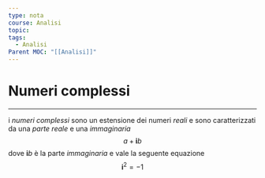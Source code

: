 ```yaml
---
type: nota
course: Analisi
topic: 
tags:
  - Analisi
Parent MOC: "[[Analisi]]"
---
```

# Numeri complessi
---
i _numeri complessi_ sono un estensione dei numeri _reali_ e sono caratterizzati da una _parte reale_ e una _immaginaria_$$a+\boldsymbol{i}b$$
dove $\boldsymbol{i}b$ è la parte _immaginaria_ e vale la seguente equazione $$\boldsymbol{i}^{2}=-1$$ 
